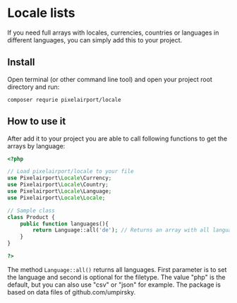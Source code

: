 # Locale lists

If you need full arrays with locales, currencies, countries or languages in different languages,
you can simply add this to your project.

## Install

Open terminal (or other command line tool) and open your project root directory and run:

```composer requrie pixelairport/locale```

## How to use it

After add it to your project you are able to call following functions to get the arrays by language:

```php
<?php

// Load pixelairport/locale to your file
use Pixelairport\Locale\Currency;
use Pixelairport\Locale\Country;
use Pixelairport\Locale\Language;
use Pixelairport\Locale\Locale;

// Sample class
class Product {
	public function languages(){
		return Language::all('de'); // Returns an array with all languages in german
	}
}

?>
```

The method ```Language::all()``` returns all languages. First parameter is to set the language and second is optional for the filetype. The value "php" is the default, but you can also use "csv" or "json" for example. The package is based on data files of github.com/umpirsky.
